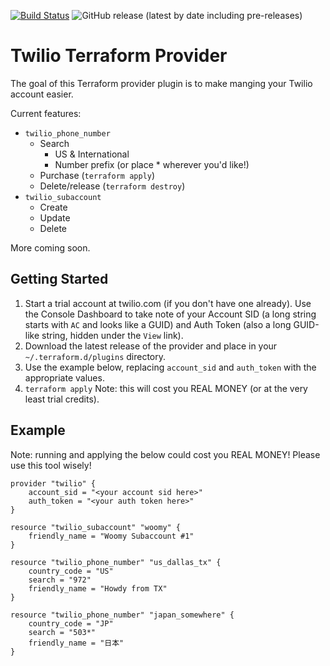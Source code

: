 [![Build Status](https://travis-ci.com/Preskton/terraform-provider-twilio.svg?branch=master)](https://travis-ci.com/Preskton/terraform-provider-twilio) ![GitHub release (latest by date including pre-releases)](https://img.shields.io/github/v/release/Preskton/terraform-provider-twilio?include_prereleases)

# Twilio Terraform Provider

The goal of this Terraform provider plugin is to make manging your Twilio account easier.

Current features:

- `twilio_phone_number`
  - Search
    - US & International
    - Number prefix (or place * wherever you'd like!)
  - Purchase (`terraform apply`)
  - Delete/release (`terraform destroy`)
- `twilio_subaccount`
  - Create
  - Update
  - Delete

More coming soon.

## Getting Started

1. Start a trial account at twilio.com (if you don't have one already). Use the Console Dashboard to take note of your Account SID (a long string starts with `AC` and looks like a GUID) and Auth Token (also a long GUID-like string, hidden under the `View` link).
2. Download the latest release of the provider and place in your `~/.terraform.d/plugins` directory.
3. Use the example below, replacing `account_sid` and `auth_token` with the appropriate values.
4. `terraform apply` Note: this will cost you REAL MONEY (or at the very least trial credits).

## Example

Note: running and applying the below could cost you REAL MONEY! Please use this tool wisely!

```hcl
provider "twilio" {
    account_sid = "<your account sid here>"
    auth_token = "<your auth token here>"
}

resource "twilio_subaccount" "woomy" {
    friendly_name = "Woomy Subaccount #1"
}

resource "twilio_phone_number" "us_dallas_tx" {
    country_code = "US"
    search = "972"
    friendly_name = "Howdy from TX"
}

resource "twilio_phone_number" "japan_somewhere" {
    country_code = "JP"
    search = "503*"
    friendly_name = "日本"
}
```
